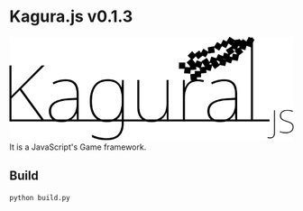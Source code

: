 # Kagura.js v0.1.3
![kagurajs](https://raw.githubusercontent.com/tiocumo/kagura.js/main/asset/KaguraJSblack.svg)  
It is a JavaScript's Game framework.
## Build
```python build.py```
